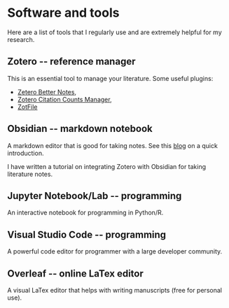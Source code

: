 # Software and tools

Here are a list of tools that I regularly use and are extremely helpful for my research. 

## Zotero -- reference manager
This is an essential tool to manage your literature. Some useful plugins: 
- [Zetero Better Notes](https://github.com/windingwind/zotero-better-notes#readme), 
- [Zotero Citation Counts Manager](https://github.com/eschnett/zotero-citationcounts), 
- [ZotFile](http://zotfile.com/)

## Obsidian -- markdown notebook
A markdown editor that is good for taking notes. See this [blog](https://waterprogramming.wordpress.com/2022/10/21/markdown-based-scientific-and-computational-note-taking-with-obsidian/) on a quick introduction.

I have written a tutorial on integrating Zotero with Obsidian for taking literature notes.

## Jupyter Notebook/Lab -- programming
An interactive notebook for programming in Python/R. 

## Visual Studio Code -- programming
A powerful code editor for programmer with a large developer community.

## Overleaf -- online LaTex editor
A visual LaTex editor that helps with writing manuscripts (free for personal use).

